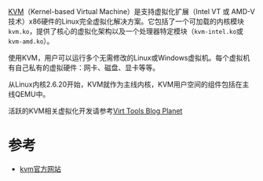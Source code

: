 [KVM](http://www.linux-kvm.org)（Kernel-based Virtual Machine）是支持虚拟化扩展（Intel VT 或 AMD-V技术）x86硬件的Linux完全虚拟化解决方案。它包括了一个可加载的内核模块`kvm.ko`，提供了核心的虚拟化架构以及一个处理器特定模块（`kvm-intel.ko`或`kvm-amd.ko`）。

使用KVM，用户可以运行多个无需修改的Linux或Windows虚拟机。每个虚拟机有自己私有的虚拟硬件：网卡、磁盘、显卡等等。

从Linux内核2.6.20开始，KVM就作为主线内核，KVM用户空间的组件包括在主线QEMU中。

活跃的KVM相关虚拟化开发请参考[Virt Tools Blog Planet](http://planet.virt-tools.org)

# 参考

* [kvm官方网站](http://www.linux-kvm.org/page/Main_Page)